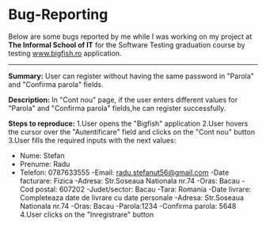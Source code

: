 # Bug-Reporting

Below are some bugs reported by me while I was working on my project at **The Informal School of IT** for the Software Testing graduation course by testing www.bigfish.ro application.

-------------

**Summary:**
User can register without having the same password in "Parola" and "Confirma parola" fields.

**Description:**
In "Cont nou" page, if the user enters different values for "Parola" and "Confirma parola" fields,he can register successfully. 

**Steps to reproduce:**
1.User opens the "Bigfish" application
2.User hovers the cursor over the "Autentificare" field and clicks on the "Cont nou" button
3.User fills the required inputs with the next values:
  * Nume: Stefan
  * Prenume: Radu
  * Telefon: 0787633555
-Email: radu.stefanut56@gmail.com
-Date facturare: Fizica
-Adresa: Str.Soseaua Nationala nr.74
-Oras: Bacau
-Cod postal: 607202
-Judet/sector: Bacau
-Tara: Romania
-Date livrare: Completeaza date de livrare cu date personale
-Adresa: Str.Soseaua Nationala nr.74
-Oras: Bacau
-Parola:1234
-Confirma parola: 5648
4.User clicks on the "Inregistrare" button
